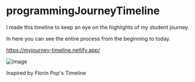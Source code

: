 # programmingJourneyTimeline

I made this timeline to keep an eye on the highlights of my student journey.

In here you can see the entire process from the beginning to today.

https://myjourney-timeline.netlify.app/


![image](https://user-images.githubusercontent.com/72318958/187096302-7f55942b-0ce4-4201-b326-6a0863eda752.png)


Inspired by Florin Pop's Timeline
